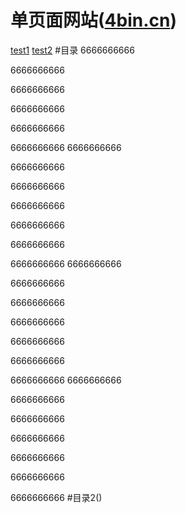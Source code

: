 单页面网站([4bin.cn](http://4bin.cn))
========================================
[test1](#h_1th)
[test2](#2)
#目录
6666666666

6666666666

6666666666

6666666666

6666666666

6666666666
6666666666

6666666666

6666666666

6666666666

6666666666

6666666666

6666666666
6666666666

6666666666

6666666666

6666666666

6666666666

6666666666

6666666666
6666666666

6666666666

6666666666

6666666666

6666666666

6666666666

6666666666
#目录2(<span id='h_1th'>)

